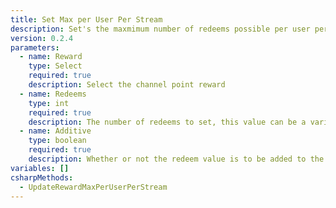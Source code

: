 ```yaml
---
title: Set Max per User Per Stream
description: Set's the maxmimum number of redeems possible per user per stream
version: 0.2.4
parameters:
  - name: Reward
    type: Select
    required: true
    description: Select the channel point reward
  - name: Redeems
    type: int
    required: true
    description: The number of redeems to set, this value can be a variable
  - name: Additive
    type: boolean
    required: true
    description: Whether or not the redeem value is to be added to the Reward's current max per user per stream
variables: []
csharpMethods:
  - UpdateRewardMaxPerUserPerStream
---
```

